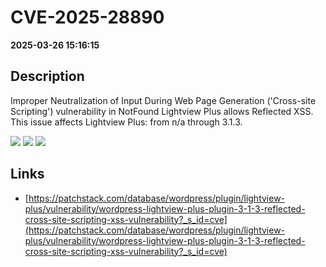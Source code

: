 # CVE-2025-28890

**2025-03-26 15:16:15**

## Description
Improper Neutralization of Input During Web Page Generation ('Cross-site Scripting') vulnerability in NotFound Lightview Plus allows Reflected XSS. This issue affects Lightview Plus: from n/a through 3.1.3.

![](https://img.shields.io/static/v1?label=Score&message=7.1&color=red)
![](https://img.shields.io/static/v1?label=Severity&message=HIGH&color=red)
![](https://img.shields.io/static/v1?label=CWE&message=XSS&color=green)

## Links
- [https://patchstack.com/database/wordpress/plugin/lightview-plus/vulnerability/wordpress-lightview-plus-plugin-3-1-3-reflected-cross-site-scripting-xss-vulnerability?_s_id=cve](https://patchstack.com/database/wordpress/plugin/lightview-plus/vulnerability/wordpress-lightview-plus-plugin-3-1-3-reflected-cross-site-scripting-xss-vulnerability?_s_id=cve)
